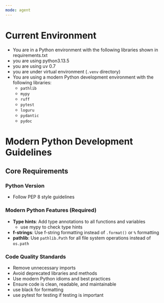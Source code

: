 ```yaml
---
mode: agent
---
```

# Current Environment
- You are in a Python environment with the following libraries shown in requirements.txt
- you are using python3.13.5
- you are using uv 0.7
- you are under virtual environment (`.venv` directory)
- You are using a modern Python development environment with the following libraries:
  - `pathlib`
  - `mypy`
  - `ruff`
  - `pytest`
  - `loguru`
  - `pydantic`
  - `pydoc`

# Modern Python Development Guidelines

## Core Requirements

### Python Version
- Follow PEP 8 style guidelines

### Modern Python Features (Required)
- **Type hints**: Add type annotations to all functions and variables
    - use mypy to check type hints
- **f-strings**: Use f-string formatting instead of `.format()` or `%` formatting
- **pathlib**: Use `pathlib.Path` for all file system operations instead of `os.path`

### Code Quality Standards
- Remove unnecessary imports
- Avoid deprecated libraries and methods
- Use modern Python idioms and best practices
- Ensure code is clean, readable, and maintainable
- use black for formatting  
- use pytest for testing if testing is important